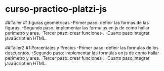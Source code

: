# curso-practico-platzi-js

##Taller #1:figuras geometricas
-Primer paso: definir las formas de las figuras.
-Segundo paso: implementar las formulas en js de como hallar perimetro y area.
-Tercer paso: crear funciones .
-Cuarto paso:integrar  javaScript en HTML.

##Taller2 #1:Porcentajes y Precios 
-Primer paso: definir las formulas de los descuentos.
-Segundo paso: implementar las formulas en js de como hallar perimetro y area.
-Tercer paso: crear funciones .
-Cuarto paso:integrar  javaScript en HTML.